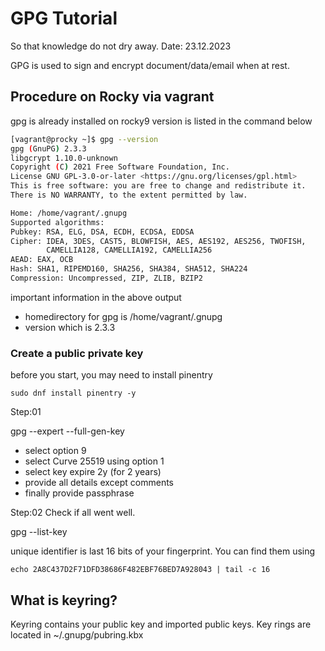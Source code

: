 # GPG Tutorial

So that knowledge do not dry away.
Date: 23.12.2023

GPG is used to sign and encrypt document/data/email when at rest.

## Procedure on Rocky via vagrant

gpg is already installed on rocky9
version is listed in the command below

```bash
[vagrant@procky ~]$ gpg --version
gpg (GnuPG) 2.3.3
libgcrypt 1.10.0-unknown
Copyright (C) 2021 Free Software Foundation, Inc.
License GNU GPL-3.0-or-later <https://gnu.org/licenses/gpl.html>
This is free software: you are free to change and redistribute it.
There is NO WARRANTY, to the extent permitted by law.

Home: /home/vagrant/.gnupg
Supported algorithms:
Pubkey: RSA, ELG, DSA, ECDH, ECDSA, EDDSA
Cipher: IDEA, 3DES, CAST5, BLOWFISH, AES, AES192, AES256, TWOFISH,
        CAMELLIA128, CAMELLIA192, CAMELLIA256
AEAD: EAX, OCB
Hash: SHA1, RIPEMD160, SHA256, SHA384, SHA512, SHA224
Compression: Uncompressed, ZIP, ZLIB, BZIP2
```

important information in the above output

- homedirectory for gpg is /home/vagrant/.gnupg
- version which is 2.3.3

### Create a public private key

before you start, you may need to install pinentry

`sudo dnf install pinentry -y`

Step:01

gpg --expert --full-gen-key

- select option 9
- select Curve 25519 using option 1
- select key expire 2y (for 2 years)
- provide all details except comments
- finally provide passphrase

Step:02
Check if all went well.

gpg --list-key

unique identifier is last 16 bits of your fingerprint. You can find them using

`echo 2A8C437D2F71DFD38686F482EBF76BED7A928043 | tail -c 16`

## What is keyring?

Keyring contains your public key and imported public keys. Key rings are located in ~/.gnupg/pubring.kbx
